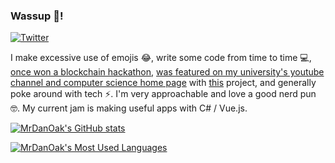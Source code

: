 ### Wassup 👋!

[![Twitter](https://img.shields.io/twitter/url/https/twitter.com/CoderDan.svg?style=social&label=Follow%20%40Dan)](https://twitter.com/CoderDan)

I make excessive use of emojis 😂, write some code from time to time 💻, [once won a blockchain hackathon](https://twitter.com/CoderDan/status/1287686296190758912), [was featured on my university's youtube channel and computer science home page](https://www.youtube.com/watch?v=sQo8j2BtDrM) with [this](https://github.com/PRCS251A) project, and generally poke around with tech ⚡. I'm very approachable and love a good nerd pun 🤓. My current jam is making useful apps with C# / Vue.js. 

[![MrDanOak's GitHub stats](https://github-readme-stats.vercel.app/api?username=MrDanOak&show_icons=true&theme=dark)](https://github.com/anuraghazra/github-readme-stats)

[![MrDanOak's Most Used Languages](https://github-readme-stats.vercel.app/api/top-langs/?username=MrDanOak&layout=compact&theme=dark)](https://github.com/anuraghazra/github-readme-stats)
